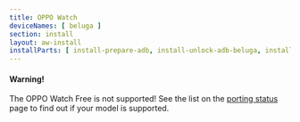 ```yaml
---
title: OPPO Watch
deviceNames: [ beluga ] 
section: install
layout: aw-install
installParts: [ install-prepare-adb, install-unlock-adb-beluga, install-select-method, install-full, install-temp-encrypted ]
---
```

<div class="callout callout-warning">
    <h4>Warning!</h4>
    <p>The OPPO Watch Free is not supported! See the list on the <a href="{{rel 'wiki/porting-status'}}">porting status</a> page to find out if your model is supported.</p>
</div>
